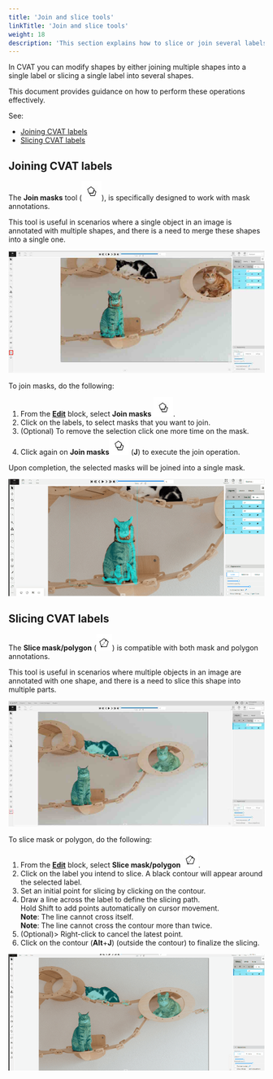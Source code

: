 ```yaml
---
title: 'Join and slice tools'
linkTitle: 'Join and slice tools'
weight: 18
description: 'This section explains how to slice or join several labels'
---
```


In CVAT you can modify shapes by either joining multiple shapes into
a single label or slicing a single label into several shapes.

This document provides guidance on how to perform these operations effectively.

See:

- [Joining CVAT labels](#joining-cvat-labels)
- [Slicing CVAT labels](#slicing-cvat-labels)

## Joining CVAT labels

The **Join masks** tool (![Join masks tool icon](/images/join-masks-icon.jpg)),
is specifically designed to work with mask annotations.

This tool is useful in scenarios where a single object
in an image is annotated with multiple shapes,
and there is a need to merge these shapes into a single one.

![Join masks](/images/joining-tool-01.jpg)

To join masks, do the following:

1. From the [**Edit**](/docs/manual/basics/controls-sidebar/#edit) block,
   select **Join masks** ![Join masks tool icon](/images/join-masks-icon.jpg).
2. Click on the labels, to select masks that you want to join.
3. (Optional) To remove the selection click one more time on the mask.
4. Click again on **Join masks**![Join masks tool icon](/images/join-masks-icon.jpg)
   (**J**) to execute the join operation.

Upon completion, the selected masks will be joined into a single mask.

![Join masks gif](/images/joining-tool-02.gif)

## Slicing CVAT labels

The **Slice mask/polygon** (![Slicing tool icon](/images/slicing-tool-icon.jpg))
is compatible with both mask and polygon annotations.

This tool is useful in scenarios where multiple objects in an image
are annotated with one shape,
and there is a need to slice this shape into multiple parts.

![Slicing tool](/images/slicing-tool-01.jpg)

To slice mask or polygon, do the following:

1. From the [**Edit**](/docs/manual/basics/controls-sidebar/#edit) block,
   select **Slice mask/polygon** ![Slicing tool icon](/images/slicing-tool-icon.jpg).
2. Click on the label you intend to slice.
   A black contour will appear around the selected label.
3. Set an initial point for slicing by clicking on the contour.
4. Draw a line across the label to define the slicing path.
   <br>Hold Shift to add points automatically on cursor movement.
   <br> **Note**: The line cannot cross itself.
   <br> **Note**: The line cannot cross the contour more than twice.
5. (Optional)> Right-click to cancel the latest point.
6. Click on the contour (**Alt**+**J**) (outside the contour) to finalize the slicing.

![Slicing tool](/images/slicing-tool-02.gif)
